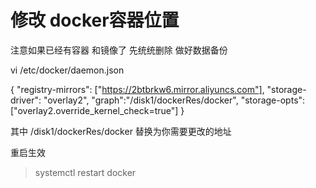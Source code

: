 # 修改 docker容器位置

注意如果已经有容器 和镜像了 先统统删除 做好数据备份

vi /etc/docker/daemon.json

{
"registry-mirrors": ["https://2btbrkw6.mirror.aliyuncs.com"],
"storage-driver": "overlay2",
"graph":"/disk1/dockerRes/docker",
"storage-opts": ["overlay2.override_kernel_check=true"]
}

其中  /disk1/dockerRes/docker 替换为你需要更改的地址
 

重启生效

>systemctl restart docker

